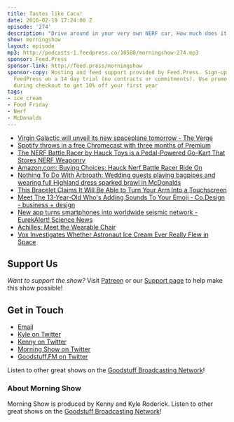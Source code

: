 ```yaml
---
title: Tastes like Caca!
date: 2016-02-19 17:24:00 Z
episode: '274'
description: "Drive around in your very own NERF car, How much does it cost to make Shredded Wheat?, Knock Knock jokes can save a cat's life, Scary teddy bears are just nightmare fuel, Sit and stand at the same time, Food Friday, and more."
show: morningshow
layout: episode
mp3: http://podcasts-1.feedpress.co/10588/morningshow-274.mp3
sponsor: Feed.Press
sponsor-link: http://feed.press/morningshow
sponsor-copy: Hosting and feed support provided by Feed.Press. Sign-up today and try
  FeedPress on a 14 day trial (no contracts or commitments). Use promo code `morningshow`
  during checkout to get 10% off your first year
tags:
- ice cream
- Food Friday
- Nerf
- McDonalds
---
```


* [Virgin Galactic will unveil its new spaceplane tomorrow - The Verge](http://www.theverge.com/2016/2/18/11045184/virgin-galactic-spaceshiptwo-reusable-spaceplane-unveiling)
* [Spotify throws in a free Chromecast with three months of Premium](http://www.techhive.com/article/3034299/streaming-services/spotify-deal-throws-in-a-free-chromecast-with-three-months-of-premium.html#tk.rss_all)
* [The NERF Battle Racer by Hauck Toys is a Pedal-Powered Go-Kart That Stores NERF Weaponry](http://laughingsquid.com/the-nerf-battle-racer-by-hauck-toys-is-a-pedal-powered-go-kart-that-stores-nerf-weaponry/)
* [Amazon.com: Buying Choices: Hauck Nerf Battle Racer Ride On](http://www.amazon.com/gp/offer-listing/B01BH92AG4/ref=dp_olp_0?ie=UTF8&condition=all)
* [Nothing To Do With Arbroath: Wedding guests playing bagpipes and wearing full Highland dress sparked brawl in McDonalds](http://arbroath.blogspot.com/2016/02/wedding-guests-playing-bagpipes-and.html)
* [This Bracelet Claims It Will Be Able to Turn Your Arm Into a Touchscreen](http://futurism.com/videos/meet-bracelet-turns-arm-touchscreen/)
* [Meet The 13-Year-Old Who's Adding Sounds To Your Emoji - Co.Design - business + design](http://www.fastcodesign.com/3056690/meet-the-13-year-old-whos-adding-sounds-to-your-emoji?partner=rss&utm_source=feedburner&utm_medium=feed&utm_campaign=Feed%3A+fastcodesign%2Ffeed+%28Co.Design%29)
* [New app turns smartphones into worldwide seismic network - EurekAlert! Science News](http://www.eurekalert.org/pub_releases/2016-02/uoc--nat020316.php)
* [Achilles: Meet the Wearable Chair](http://futurism.com/videos/achilles-meet-chair-can-wear/)
* [Vox Investigates Whether Astronaut Ice Cream Ever Really Flew in Space](http://laughingsquid.com/vox-investigates-whether-astronaut-ice-cream-ever-really-flew-in-space/)

## Support Us
*Want to support the show?* Visit [Patreon](http://patreon.com/morningshow) or our [Support page](http://goodstuff.fm/support) to help make this show possible!

## Get in Touch
* [Email](mailto:kyle@goodstuff.fm)
* [Kyle on Twitter](http://twitter.com/dogburps)
* [Kenny on Twitter](http://twitter.com/pizzarobotics)
* [Morning Show on Twitter](http://twitter.com/morningshowam)
* [Goodstuff.FM on Twitter](http://twitter.com/goodstufffm)

Listen to other great shows on the [Goodstuff Broadcasting Network](http://goodstuff.fm/broadcasts)!

### About Morning Show
Morning Show is produced by Kenny and Kyle Roderick. Listen to other great shows on the [Goodstuff Broadcasting Network](http://goodstuff.fm/)!
